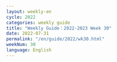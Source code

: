 ```yaml
---
layout: weekly-en
cycle: 2022
categories: weekly guide
title: "Weekly Guide：2022-2023 Week 30"
date: 2022-07-31
permalink: "/en/guide/2022/wk30.html"
weekNum: 30
language: English
---
```

